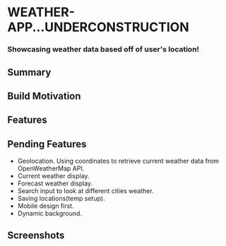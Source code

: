 # WEATHER-APP...UNDERCONSTRUCTION
### Showcasing weather data based off of user's location!

## Summary

## Build Motivation

## Features

## Pending Features
- Geolocation. Using coordinates to retrieve current weather data from OpenWeatherMap API. 
- Current weather display. 
- Forecast weather display. 
- Search input to look at different cities weather. 
- Saving locations(temp setup). 
- Mobile design first. 
- Dynamic background. 

## Screenshots
